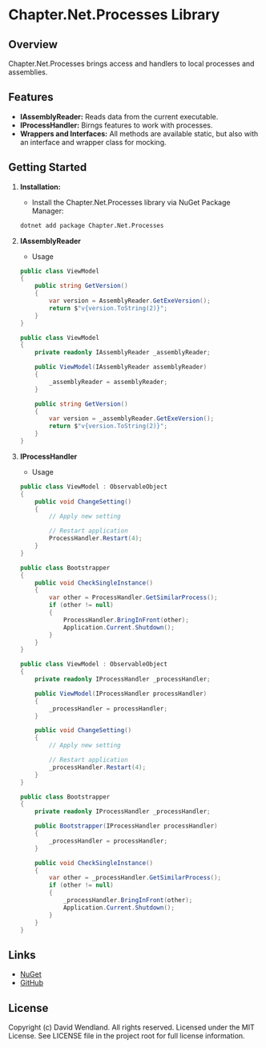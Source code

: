 # Chapter.Net.Processes Library

## Overview
Chapter.Net.Processes brings access and handlers to local processes and assemblies.

## Features
- **IAssemblyReader:** Reads data from the current executable.
- **IProcessHandler:** Birngs features to work with processes.
- **Wrappers and Interfaces:** All methods are available static, but also with an interface and wrapper class for mocking.

## Getting Started

1. **Installation:**
    - Install the Chapter.Net.Processes library via NuGet Package Manager:
    ```bash
    dotnet add package Chapter.Net.Processes
    ```

2. **IAssemblyReader**
    - Usage
    ```csharp
    public class ViewModel
    {
        public string GetVersion()
        {
            var version = AssemblyReader.GetExeVersion();
            return $"v{version.ToString(2)}";
        }
    }
    ```
    ```csharp
    public class ViewModel
    {
        private readonly IAssemblyReader _assemblyReader;

        public ViewModel(IAssemblyReader assemblyReader)
        {
            _assemblyReader = assemblyReader;
        }

        public string GetVersion()
        {
            var version = _assemblyReader.GetExeVersion();
            return $"v{version.ToString(2)}";
        }
    }
    ```

3. **IProcessHandler**
    - Usage
    ```csharp
    public class ViewModel : ObservableObject
    {
        public void ChangeSetting()
        {
            // Apply new setting

            // Restart application
            ProcessHandler.Restart(4);
        }
    }
    ```
    ```csharp
    public class Bootstrapper
    {
        public void CheckSingleInstance()
        {
            var other = ProcessHandler.GetSimilarProcess();
            if (other != null)
            {
                ProcessHandler.BringInFront(other);
                Application.Current.Shutdown();
            }
        }
    }
    ```
    ```csharp
    public class ViewModel : ObservableObject
    {
        private readonly IProcessHandler _processHandler;

        public ViewModel(IProcessHandler processHandler)
        {
            _processHandler = processHandler;
        }

        public void ChangeSetting()
        {
            // Apply new setting

            // Restart application
            _processHandler.Restart(4);
        }
    }
    ```
    ```csharp
    public class Bootstrapper
    {
        private readonly IProcessHandler _processHandler;

        public Bootstrapper(IProcessHandler processHandler)
        {
            _processHandler = processHandler;
        }

        public void CheckSingleInstance()
        {
            var other = _processHandler.GetSimilarProcess();
            if (other != null)
            {
                _processHandler.BringInFront(other);
                Application.Current.Shutdown();
            }
        }
    }
    ```

## Links
* [NuGet](https://www.nuget.org/packages/Chapter.Net.Processes)
* [GitHub](https://github.com/dwndland/Chapter.Net.Processes)

## License
Copyright (c) David Wendland. All rights reserved.
Licensed under the MIT License. See LICENSE file in the project root for full license information.
